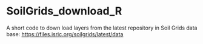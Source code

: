 # SoilGrids_download_R
A short code to down load layers from the latest repository in Soil Grids 
data base: https://files.isric.org/soilgrids/latest/data
